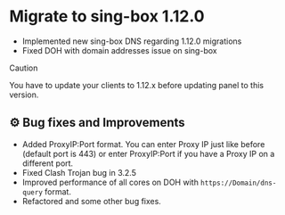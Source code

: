 # Migrate to sing-box 1.12.0
- Implemented new sing-box DNS regarding 1.12.0 migrations
- Fixed DOH with domain addresses issue on sing-box

> [!CAUTION]
> You have to update your clients to 1.12.x before updating panel to this version.

## ⚙️ Bug fixes and Improvements
- Added ProxyIP:Port format. You can enter Proxy IP just like before (default port is 443) or enter ProxyIP:Port if you have a Proxy IP on a different port.
- Fixed Clash Trojan bug in 3.2.5
- Improved performance of all cores on DOH with `https://Domain/dns-query` format.
- Refactored and some other bug fixes.
